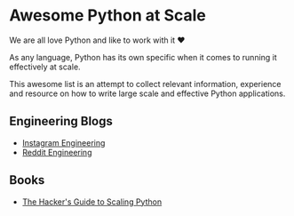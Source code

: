 # Awesome Python at Scale

We are all love Python and like to work with it ❤️

As any language, Python has its own specific when it comes to running it effectively at scale.

This awesome list is an attempt to collect relevant information, 
experience and resource on how to write large scale and effective Python applications. 

## Engineering Blogs

* [Instagram Engineering](https://instagram-engineering.com/)
* [Reddit Engineering](https://www.reddit.com/r/RedditEng/)

## Books

* [The Hacker's Guide to Scaling Python](https://scaling-python.com/)
